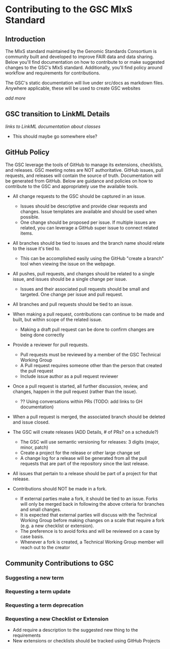 # Contributing to the GSC MIxS Standard

## Introduction

The MIxS standard maintained by the Genomic Standards Consortium is community built and developed to improve FAIR data and data sharing. Below you'll find documentation on how to contribute to or make suggested changes to the GSC's MIxS standard. Additionally, you'll find policy around workflow and requirements for contributions.

The GSC's static documentation will live under src/docs as markdown files. Anywhere applicable, these will be used to create GSC websites 

_add more_

## GSC transition to LinkML Details

_links to LinkML documentation about classes_

- This should maybe go somewhere else?

## GitHub Policy

The GSC leverage the tools of GitHub to manage its extensions, checklists, and releases. GSC meeting notes are NOT authoritative. GitHub issues, pull requests, and releases will contain the source of truth. Documentation will be generated from GitHub. Below are guidance and policies on how to contribute to the GSC and appropriately use the available tools.

- All change requests to the GSC should be captured in an issue.
   - Issues should be descriptive and provide clear requests and changes. Issue templates are available and should be used when possible.
   - One change should be proposed per issue. If multiple issues are related, you can leverage a GitHub super issue to connect related items.

- All branches should be tied to issues and the branch name should relate to the issue it's tied to.
  - This can be accomplished easily using the GitHub "create a branch" tool when viewing the issue on the webpage.

- All pushes, pull requests, and changes should be related to a single issue, and issues should be a single change per issue.
  - Issues and their associated pull requests should be small and targeted. One change per issue and pull request.

- All branches and pull requests should be tied to an issue.

- When making a pull request, contributions can continue to be made and built, but within scope of the related issue.
  - Making a draft pull request can be done to confirm changes are being done correctly

- Provide a reviewer for pull requests. 
  - Pull requests must be reviewed by a member of the GSC Technical Working Group
  - A Pull request requires someone other than the person that created the pull request
  - Include issue author as a pull request reviewer

- Once a pull request is started, all further discussion, review, and changes, happen in the pull request (rather than the issue). 
  - ?? Using conversations within PRs (TODO: add links to GH documentation)

- When a pull request is merged, the associated branch should be deleted and issue closed.

- The GSC will create releases (ADD Details, # of PRs? on a schedule?)
  - The GSC will use semantic versioning for releases: 3 digits (major, minor, patch)
  - Create a project for the release or other large change set
  - A change log for a release will be generated from all the pull requests that are part of the repository since the last release.

- All issues that pertain to a release should be part of a project for that release.

- Contributions should NOT be made in a fork. 
  - If external parties make a fork, it should be tied to an issue. Forks will only be merged back in following the above criteria for branches and small changes.
  - It is expected that external parties will discuss with the Technical Working Group before making changes on a scale that require a fork (e.g. a new checklist or extension).
  - The preference is to avoid forks and will be reviewed on a case by case basis.
  - Whenever a fork is created, a Technical Working Group member will reach out to the creator

## Community Contributions to GSC

### Suggesting a new term

### Requesting a term update

### Requesting a term deprecation 

### Requesting a new Checklist or Extension

- Add require a description to the suggested new thing to the requirements
- New extensions or checklists should be tracked using GitHub Projects
